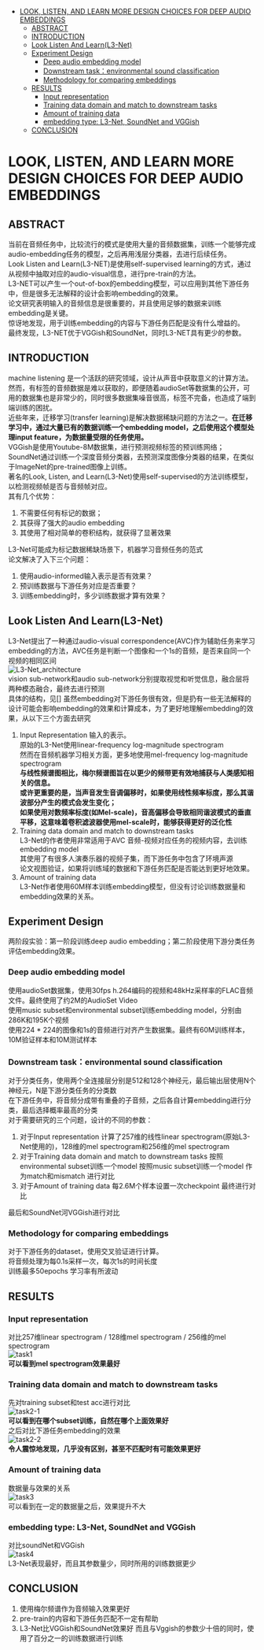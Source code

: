- [LOOK, LISTEN, AND LEARN MORE DESIGN CHOICES FOR DEEP AUDIO EMBEDDINGS](#look-listen-and-learn-more-design-choices-for-deep-audio-embeddings)
  - [ABSTRACT](#abstract)
  - [INTRODUCTION](#introduction)
  - [Look Listen And Learn(L3-Net)](#look-listen-and-learnl3-net)
  - [Experiment Design](#experiment-design)
    - [Deep audio embedding model](#deep-audio-embedding-model)
    - [Downstream task：environmental sound classification](#downstream-taskenvironmental-sound-classification)
    - [Methodology for comparing embeddings](#methodology-for-comparing-embeddings)
  - [RESULTS](#results)
    - [Input representation](#input-representation)
    - [Training data domain and match to downstream tasks](#training-data-domain-and-match-to-downstream-tasks)
    - [Amount of training data](#amount-of-training-data)
    - [embedding type: L3-Net, SoundNet and VGGish](#embedding-type-l3-net-soundnet-and-vggish)
  - [CONCLUSION](#conclusion)
# LOOK, LISTEN, AND LEARN MORE DESIGN CHOICES FOR DEEP AUDIO EMBEDDINGS
## ABSTRACT
当前在音频任务中，比较流行的模式是使用大量的音频数据集，训练一个能够完成audio-embedding任务的模型，之后再用浅层分类器，去进行后续任务。  
Look Listen and Learn(L3-NET)是使用self-supervised learning的方式，通过从视频中抽取对应的audio-visual信息，进行pre-train的方法。  
L3-NET可以产生一个out-of-box的embedding模型，可以应用到其他下游任务中，但是很多无法解释的设计会影响embedding的效果。  
论文研究表明输入的音频信息是很重要的，并且使用足够的数据来训练embedding是关键。  
惊讶地发现，用于训练embedding的内容与下游任务匹配是没有什么增益的。  
最终发现，L3-NET优于VGGish和SoundNet，同时L3-NET具有更少的参数。  

## INTRODUCTION
machine listening 是一个活跃的研究领域，设计从声音中获取意义的计算方法。  
然而，有标签的音频数据是难以获取的，即便随着audioSet等数据集的公开，可用的数据集也是非常少的，同时很多数据集噪音很高，标签不完备，也造成了端到端训练的困扰。  
近些年来，迁移学习(transfer learning)是解决数据稀缺问题的方法之一。**在迁移学习中，通过大量已有的数据训练一个embedding model，之后使用这个模型处理input feature，为数据量受限的任务使用。**  
VGGish是使用Youtube-8M数据集，进行预测视频标签的预训练网络；SoundNet通过训练一个深度音频分类器，去预测深度图像分类器的结果，在类似于ImageNet的pre-trained图像上训练。  
著名的Look, Listen, and Learn(L3-Net)使用self-supervised的方法训练模型，以检测视频帧是否与音频帧对应。  
其有几个优势：
1. 不需要任何有标记的数据；
2. 其获得了强大的audio embedding
3. 其使用了相对简单的卷积结构，就获得了显著效果

L3-Net可能成为标记数据稀缺场景下，机器学习音频任务的范式  
论文解决了入下三个问题：
1. 使用audio-informed输入表示是否有效果？
2. 预训练数据与下游任务对应是否重要？
3. 训练embedding时，多少训练数据才算有效果？

## Look Listen And Learn(L3-Net)
L3-Net提出了一种通过audio-visual correspondence(AVC)作为辅助任务来学习embedding的方法，AVC任务是判断一个图像和一个1s的音频，是否来自同一个视频的相同区间  
![L3-Net_architecture](img/L3-Net_architecture.png)  
vision sub-network和audio sub-network分别提取视觉和听觉信息，融合层将两种模态融合，最终去进行预测  
具体的结构，见[]
虽然embedding对下游任务很有效，但是扔有一些无法解释的设计可能会影响embedding的效果和计算成本，为了更好地理解embedding的效果，从以下三个方面去研究
1. Input Representation 输入的表示。  
原始的L3-Net使用linear-frequency log-magnitude spectrogram  
然而在音频机器学习相关方面，更多地使用mel-frequency log-magnitude spectrogram  
**与线性频谱图相比，梅尔频谱图旨在以更少的频带更有效地捕获与人类感知相关的信息。**  
**或许更重要的是，当声音发生音调偏移时，如果使用线性频率标度，那么其谐波部分产生的模式会发生变化；**  
**如果使用对数频率标度(如Mel-scale)，音高偏移会导致相同谐波模式的垂直平移，这意味着卷积滤波器使用mel-scale时，能够获得更好的泛化性**  
2. Training data domain and match to downstream tasks  
L3-Net的作者使用非常适用于AVC 音频-视频对应任务的视频内容，去训练embedding model  
其使用了有很多人演奏乐器的视频子集，而下游任务中包含了环境声源  
论文视图验证，如果将训练域的数据和下游任务匹配是否能达到更好地效果。  
3. Amount of training data  
L3-Net作者使用60M样本训练embedding模型，但没有讨论训练数据量和embedding效果的关系。  

## Experiment Design
两阶段实验：第一阶段训练deep audio embedding；第二阶段使用下游分类任务评估embedding效果。  
### Deep audio embedding model
使用audioSet数据集，使用30fps h.264编码的视频和48kHz采样率的FLAC音频文件。最终使用了约2M的AudioSet Video  
使用music subset和environmental subset训练embedding model，分别由286K和195K个视频  
使用224 * 224的图像和1s的音频进行对齐产生数据集。最终有60M训练样本，10M验证样本和10M测试样本  

### Downstream task：environmental sound classification
对于分类任务，使用两个全连接层分别是512和128个神经元，最后输出层使用N个神经元，N是下游分类任务的分类数  
在下游任务中，将音频分成带有重叠的子音频，之后各自计算embedding进行分类，最后选择概率最高的分类  
对于需要研究的三个问题，设计的不同的参数：
1. 对于Input representation 计算了257维的线性linear spectrogram(原始L3-Net使用的)，128维的mel spectrogram和256维的mel spectrogram  
2. 对于Training data domain and match to downstream tasks 按照environmental subset训练一个model 按照music subset训练一个model 作为match和mismatch 进行对比
3. 对于Amount of training data 每2.6M个样本设置一次checkpoint 最终进行对比

最后和SoundNet河VGGish进行对比  
### Methodology for comparing embeddings
对于下游任务的dataset，使用交叉验证进行计算。  
将音频处理为每0.1s采样一次，每次1s的时间长度  
训练最多50epochs 学习率有所波动  

## RESULTS
### Input representation
对比257维linear spectrogram / 128维mel spectrogram / 256维的mel spectrogram  
![task1](img/task1.png)  
**可以看到mel spectrogram效果最好**  
### Training data domain and match to downstream tasks
先对training subset和test acc进行对比  
![task2-1](img/task2-1.png)  
**可以看到在哪个subset训练，自然在哪个上面效果好**  
之后对比下游任务embedding的效果  
![task2-2](img/task2-2.png)  
**令人震惊地发现，几乎没有区别，甚至不匹配时有可能效果更好**  
### Amount of training data
数据量与效果的关系  
![task3](img/task3.png)  
可以看到在一定的数据量之后，效果提升不大  

### embedding type: L3-Net, SoundNet and VGGish
对比soundNet和VGGish  
![task4](img/task4.png)  
L3-Net表现最好，而且其参数量少，同时所用的训练数据更少  

## CONCLUSION
1. 使用梅尔频谱作为音频输入效果更好
2. pre-train的内容和下游任务匹配不一定有帮助
3. L3-Net比VGGish和SoundNet效果好 而且与Vggish的参数少十倍的同时，使用了百分之一的训练数据进行训练